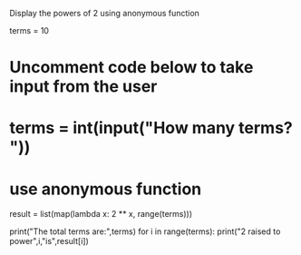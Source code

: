  Display the powers of 2 using anonymous function

terms = 10

# Uncomment code below to take input from the user
# terms = int(input("How many terms? "))

# use anonymous function
result = list(map(lambda x: 2 ** x, range(terms)))

print("The total terms are:",terms)
for i in range(terms):
   print("2 raised to power",i,"is",result[i])

<!---
Aksuraj/Aksuraj is a ✨ special ✨ repository because its `README.md` (this file) appears on your GitHub profile.
You can click the Preview link to take a look at your changes.
--->
